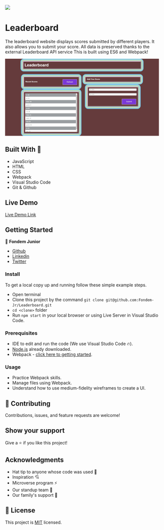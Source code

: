 ![](https://img.shields.io/badge/Microverse-blueviolet)
# Leaderboard

The leaderboard website displays scores submitted by different players. It also allows you to submit your score. All data is preserved thanks to the external Leaderboard API service
This is built using ES6 and Webpack!

![screenshot](./src/assets/screenshot.jpeg)

## Built With 🔨

- JavaScript
- HTML
- CSS
- Webpack
- Visual Studio Code
- Git & Github
## Live Demo

[Live Demo Link](https://fondem-jr.github.io/Leaderboard/dist/)
## Getting Started

👤 **Fondem Junior**

 - [Github](https://github.com/Fondem-Jr)
 - [Linkedin](https://www.linkedin.com/in/fondem-junior-57484744/)
 - [Twitter](https://twitter.com/OpportunistZeus)

### Install

To get a local copy up and running follow these simple example steps.
- Open terminal
- Clone this project by the command `git clone git@github.com:Fondem-Jr/Leaderboard.git`
- `cd <clone>` folder
- Run `npm start` in your local browser or using Live Server in Visual Studio Code.

### Prerequisites

- IDE to edit and run the code (We use Visual Studio Code 🔥).
- [Node.js](https://nodejs.org/en/download/) already downloaded.
- Webpack - [click here to getting started](https://webpack.js.org/guides/getting-started/).


### Usage

- Practice Webpack skills.
- Manage files using Webpack.
- Understand how to use medium-fidelity wireframes to create a UI.

## 🤝 Contributing

Contributions, issues, and feature requests are welcome!

## Show your support

Give a ⭐️ if you like this project!


## Acknowledgments

- Hat tip to anyone whose code was used 🔰
- Inspiration 💘
- Microverse program ⚡
- Our standup team 🏹
- Our family's support 🙌

## 📝 License

This project is [MIT](./LICENSE) licensed.